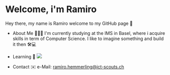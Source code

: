 # Welcome, i'm Ramiro
Hey there, my name is Ramiro welcome to my GitHub page 👋

- About Me 👨🏻‍💻
  I'm currently studying at the IMS in Basel, where i acquire skills in term of Computer Science.
  I like to imagine something and build it then 🛠️💻

- Learning 🧠 
  <img src="https://skillicons.dev/icons?i=js,c,git" />
  
- Contact ✉️
  e-Mail: ramiro.hemmerling@ict-scouts.ch
